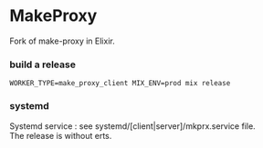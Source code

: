 # MakeProxy

Fork of make-proxy in Elixir.

### build a release 
```
WORKER_TYPE=make_proxy_client MIX_ENV=prod mix release
```

### systemd

Systemd service : see systemd/[client|server]/mkprx.service file.<br>
The release is without erts.
